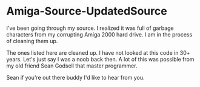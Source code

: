 # Amiga-Source-UpdatedSource

I've been going through my source. I realized it was full of garbage characters from my corrupting Amiga 2000 hard drive. I am in the process of cleaning them up.

The ones listed here are cleaned up. I have not looked at this code in 30+ years. Let's just say I was a noob back then. A lot of this was possible from my old friend Sean Godsell that master programmer.

Sean if you're out there buddy I'd like to hear from you.
